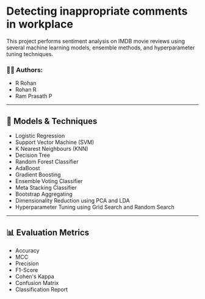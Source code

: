 # Detecting inappropriate comments in workplace

This project performs sentiment analysis on IMDB movie reviews using several machine learning models, ensemble methods, and hyperparameter tuning techniques.

### 👨‍💻 Authors:
- R Rohan
- Rohan R
- Ram Prasath P

---

## 🧠 Models & Techniques

- Logistic Regression
- Support Vector Machine (SVM)
- K Nearest Neighbours (KNN)
- Decision Tree
- Random Forest Classifier
- AdaBoost 
- Gradient Boosting
- Ensemble Voting Classifier
- Meta Stacking Classifier
- Bootstrap Aggregating
- Dimensionality Reduction using PCA and LDA
- Hyperparameter Tuning using Grid Search and Random Search

---

## 📊 Evaluation Metrics
- Accuracy
- MCC
- Precision
- F1-Score
- Cohen's Kappa
- Confusion Matrix
- Classification Report
